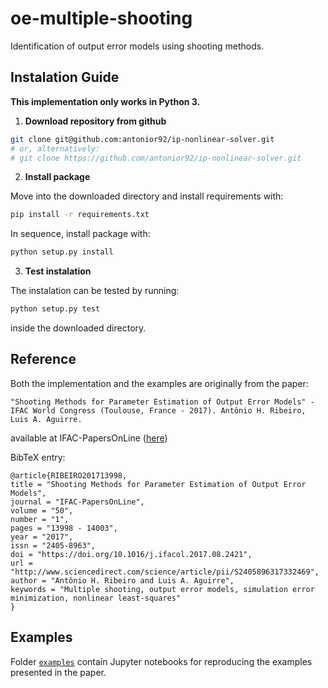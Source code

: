 # oe-multiple-shooting

Identification of output error models using shooting methods.

## Instalation Guide

**This implementation only works in Python 3.**

1) **Download repository from github**

```bash
git clone git@github.com:antonior92/ip-nonlinear-solver.git
# or, alternatively:
# git clone https://github.com/antonior92/ip-nonlinear-solver.git
```

2) **Install package**

Move into the downloaded directory and install requirements with:
```bash
pip install -r requirements.txt
```

In sequence, install package with:
```bash
python setup.py install
```

3) **Test instalation**

The instalation can be tested by running:
```bash
python setup.py test
```
inside the downloaded directory.

## Reference

Both the implementation and the examples are originally from the paper:
```
"Shooting Methods for Parameter Estimation of Output Error Models" - IFAC World Congress (Toulouse, France - 2017). Antônio H. Ribeiro, Luis A. Aguirre.
```
available at IFAC-PapersOnLine ([here](http://www.sciencedirect.com/science/article/pii/S2405896317332469))

BibTeX entry:
```
@article{RIBEIRO201713998,
title = "Shooting Methods for Parameter Estimation of Output Error Models",
journal = "IFAC-PapersOnLine",
volume = "50",
number = "1",
pages = "13998 - 14003",
year = "2017",
issn = "2405-8963",
doi = "https://doi.org/10.1016/j.ifacol.2017.08.2421",
url = "http://www.sciencedirect.com/science/article/pii/S2405896317332469",
author = "Antônio H. Ribeiro and Luis A. Aguirre",
keywords = "Multiple shooting, output error models, simulation error minimization, nonlinear least-squares"
}
```


## Examples

Folder [``examples``](https://github.com/antonior92/oe-multiple-shooting/tree/master/examples) contain Jupyter notebooks for reproducing the examples presented in the paper.
